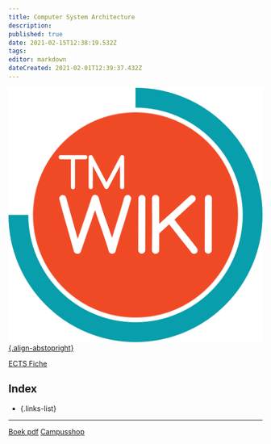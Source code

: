 ```yaml
---
title: Computer System Architecture
description: 
published: true
date: 2021-02-15T12:38:19.532Z
tags: 
editor: markdown
dateCreated: 2021-02-01T12:39:37.432Z
---
```


[![tmwiki_v1_noback.png](/tmwiki_v1_noback.png){.align-abstopright}](https://tmwiki.be/en/home)

[ECTS Fiche](http://onderwijsaanbodmechelenantwerpen.thomasmore.be/2020/syllabi/n/YT0743N.htm#activetab=doelstellingen_idm21968992)

## Index

- []()
{.links-list}

---
[Boek pdf](https://cdn.discordapp.com/attachments/801748204126339133/810804345435062272/Computer_Architecture_Sixth_Edition_A_Quantitative_Approach_by_John_L._Hennessy_David_A._Patterson_z.pdf)
[Campusshop](https://www.acco.be/nl-be/campusverkoop/thomas%20more%20de%20nayer)